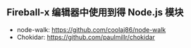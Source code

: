 ## Fireball-x 编辑器中使用到得 Node.js 模块

 - node-walk: https://github.com/coolaj86/node-walk
 - Chokidar: https://github.com/paulmillr/chokidar
